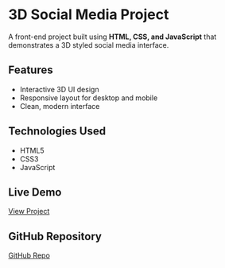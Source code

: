# 3D Social Media Project  

A front-end project built using **HTML, CSS, and JavaScript** that demonstrates a 3D styled social media interface.  

## Features  
- Interactive 3D UI design  
- Responsive layout for desktop and mobile  
- Clean, modern interface  

## Technologies Used  
- HTML5  
- CSS3  
- JavaScript  

## Live Demo  
 [View Project](https://06Akshitha.github.io/3Dsocialmediaproject/)  

## GitHub Repository  
[GitHub Repo](https://github.com/06Akshitha/3Dsocialmediaproject)  
